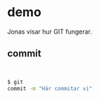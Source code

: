 
# demo

Jonas visar hur GIT fungerar.

## commit

```bash


$ git 
commit -m "Här commitar vi"
```
